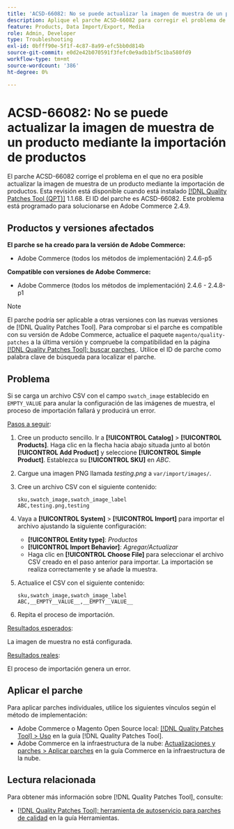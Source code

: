 ```yaml
---
title: 'ACSD-66082: No se puede actualizar la imagen de muestra de un producto mediante la importación de productos'
description: Aplique el parche ACSD-66082 para corregir el problema de Adobe Commerce en el que la carga de un archivo CSV con el campo swatch_image establecido en EMPTY_VALUE para anular la configuración de imágenes de muestra provoca que el proceso de importación falle con un error.
feature: Products, Data Import/Export, Media
role: Admin, Developer
type: Troubleshooting
exl-id: 0bfff90e-5f1f-4c87-8a99-efc5bb0d814b
source-git-commit: e0d2e42b070591f3fefc0e9adb1bf5c1ba580fd9
workflow-type: tm+mt
source-wordcount: '386'
ht-degree: 0%

---
```


# ACSD-66082: No se puede actualizar la imagen de muestra de un producto mediante la importación de productos

El parche ACSD-66082 corrige el problema en el que no era posible actualizar la imagen de muestra de un producto mediante la importación de productos. Esta revisión está disponible cuando está instalado [[!DNL Quality Patches Tool (QPT)]](/help/tools/quality-patches-tool/quality-patches-tool-to-self-serve-quality-patches.md) 1.1.68. El ID del parche es ACSD-66082. Este problema está programado para solucionarse en Adobe Commerce 2.4.9.

## Productos y versiones afectados

**El parche se ha creado para la versión de Adobe Commerce:**

* Adobe Commerce (todos los métodos de implementación) 2.4.6-p5

**Compatible con versiones de Adobe Commerce:**

* Adobe Commerce (todos los métodos de implementación) 2.4.6 - 2.4.8-p1

>[!NOTE]
>
>El parche podría ser aplicable a otras versiones con las nuevas versiones de [!DNL Quality Patches Tool]. Para comprobar si el parche es compatible con su versión de Adobe Commerce, actualice el paquete `magento/quality-patches` a la última versión y compruebe la compatibilidad en la página [[!DNL Quality Patches Tool]: buscar parches ](https://experienceleague.adobe.com/tools/commerce-quality-patches/index.html?lang=es). Utilice el ID de parche como palabra clave de búsqueda para localizar el parche.

## Problema

Si se carga un archivo CSV con el campo `swatch_image` establecido en `EMPTY_VALUE` para anular la configuración de las imágenes de muestra, el proceso de importación fallará y producirá un error.

<u>Pasos a seguir</u>:

1. Cree un producto sencillo. Ir a **[!UICONTROL Catalog]** > **[!UICONTROL Products]**. Haga clic en la flecha hacia abajo situada junto al botón **[!UICONTROL Add Product]** y seleccione **[!UICONTROL Simple Product]**. Establezca su **[!UICONTROL SKU]** en *ABC*.
1. Cargue una imagen PNG llamada *testing.png* a `var/import/images/`.
1. Cree un archivo CSV con el siguiente contenido:

   ```
   sku,swatch_image,swatch_image_label
   ABC,testing.png,testing
   ```

1. Vaya a **[!UICONTROL System]** > **[!UICONTROL Import]** para importar el archivo ajustando la siguiente configuración:
   * **[!UICONTROL Entity type]**: *Productos*
   * **[!UICONTROL Import Behavior]**: *Agregar/Actualizar*
   * Haga clic en **[!UICONTROL Choose File]** para seleccionar el archivo CSV creado en el paso anterior para importar. La importación se realiza correctamente y se añade la muestra.
1. Actualice el CSV con el siguiente contenido:

   ```
   sku,swatch_image,swatch_image_label
   ABC,__EMPTY__VALUE__,__EMPTY__VALUE__
   ```

1. Repita el proceso de importación.

<u>Resultados esperados</u>:

La imagen de muestra no está configurada.

<u>Resultados reales</u>:

El proceso de importación genera un error.

## Aplicar el parche

Para aplicar parches individuales, utilice los siguientes vínculos según el método de implementación:

* Adobe Commerce o Magento Open Source local: [[!DNL Quality Patches Tool] > Uso](/help/tools/quality-patches-tool/usage.md) en la guía [!DNL Quality Patches Tool].
* Adobe Commerce en la infraestructura de la nube: [Actualizaciones y parches > Aplicar parches](https://experienceleague.adobe.com/docs/commerce-cloud-service/user-guide/develop/upgrade/apply-patches.html?lang=es) en la guía Commerce en la infraestructura de la nube.

## Lectura relacionada

Para obtener más información sobre [!DNL Quality Patches Tool], consulte:

* [[!DNL Quality Patches Tool]: herramienta de autoservicio para parches de calidad](/help/tools/quality-patches-tool/quality-patches-tool-to-self-serve-quality-patches.md) en la guía Herramientas.
